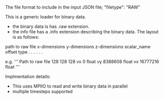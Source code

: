 The file format to include in the input JSON file; "filetype": "RAW"

This is a generic loader for binary data.
- the binary data is has .raw extension.
- the info file has a .info extension describing the binary data. The layout is as follows:

path to raw file
x-dimensions y-dimensions z-dimensions
scalar_name offset type
   .		  .		.
   .		  .		.

e.g.
'''
Path to raw file
128 128 128
vx 0 float
vy 8388608 float
vx 16777216 float
'''

Implmentation details:
 - This uses MPIIO to read and write binary data in parallel
 - multiple timesteps supported
